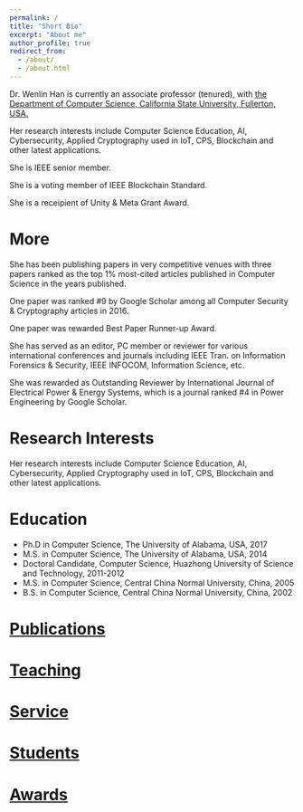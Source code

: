 ```yaml
---
permalink: /
title: "Short Bio"
excerpt: "About me"
author_profile: true
redirect_from: 
  - /about/
  - /about.html
---
```


Dr. Wenlin Han is currently an associate professor (tenured), with [the Department of Computer Science, California State University, Fullerton, USA.](https://www.fullerton.edu/ecs/cs/faculty/) 

Her research interests include Computer Science Education, AI, Cybersecurity, Applied Cryptography used in IoT, CPS, Blockchain and other latest applications. 

She is IEEE senior member.

She is a voting member of IEEE Blockchain Standard.

She is a receipient of Unity & Meta Grant Award.

More
======
She has been publishing papers in very competitive venues with three papers ranked as the top 1% most-cited articles published in Computer Science in the years published.

One paper was ranked #9 by Google Scholar among all Computer Security & Cryptography articles in 2016. 

One paper was rewarded Best Paper Runner-up Award. 

She has served as an editor, PC member or reviewer for various international conferences and journals including IEEE Tran. on Information Forensics & Security, IEEE INFOCOM, Information Science, etc. 

She was rewarded as Outstanding Reviewer by International Journal of Electrical Power & Energy Systems, which is a journal ranked #4 in Power Engineering by Google Scholar. 

Research Interests
======
Her research interests include Computer Science Education, AI, Cybersecurity, Applied Cryptography used in IoT, CPS, Blockchain and other latest applications. 

Education
======
* Ph.D in Computer Science, The University of Alabama, USA, 2017
* M.S. in Computer Science, The University of Alabama, USA, 2014
* Doctoral Candidate, Computer Science, Huazhong University of Science and Technology, 2011-2012
* M.S. in Computer Science, Central China Normal University, China, 2005
* B.S. in Computer Science, Central China Normal University, China, 2002


[Publications](https://wenlinhan.github.io/publications/)
======

[Teaching](https://wenlinhan.github.io/teaching/)
======

[Service](https://wenlinhan.github.io/cv/)
======

[Students](https://wenlinhan.github.io/students/)
======

[Awards](https://wenlinhan.github.io/portfolio/)
======
